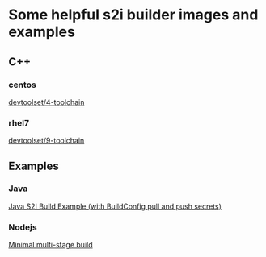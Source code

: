 # Some helpful s2i builder images and examples

## C++

### centos

[devtoolset/4-toolchain](https://github.com/trevorbox/s2i/tree/master/devtoolset/4-toolchain)

### rhel7

[devtoolset/9-toolchain](https://github.com/trevorbox/s2i/tree/master/devtoolset/9-toolchain)

## Examples

### Java

[Java S2I Build Example (with BuildConfig pull and push secrets)](./examples/java-s2i)

### Nodejs

[Minimal multi-stage build](./examples/nodejs-minimal)
